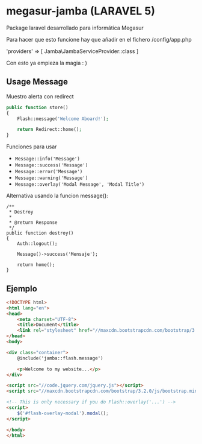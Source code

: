 # megasur-jamba (LARAVEL 5)
Package laravel desarrollado para informática Megasur


Para hacer que esto funcione hay que añadir en el fichero /config/app.php

'providers' => [
    Jamba\JambaServiceProvider::class
]

Con esto ya empieza la magia : )


## Usage Message

Muestro alerta con redirect

```php
public function store()
{
    Flash::message('Welcome Aboard!');

    return Redirect::home();
}
```

Funciones para usar

- `Message::info('Message')`
- `Message::success('Message')`
- `Message::error('Message')`
- `Message::warning('Message')`
- `Message::overlay('Modal Message', 'Modal Title')`



Alternativa usando la funcion message():

```
/**
 * Destroy
 *
 * @return Response
 */
public function destroy()
{
    Auth::logout();

    Message()->success('Mensaje');

    return home();
}
```
## Ejemplo

```html
<!DOCTYPE html>
<html lang="en">
<head>
    <meta charset="UTF-8">
    <title>Document</title>
    <link rel="stylesheet" href="//maxcdn.bootstrapcdn.com/bootstrap/3.2.0/css/bootstrap.min.css">
</head>
<body>

<div class="container">
    @include('jamba::flash.message')

    <p>Welcome to my website...</p>
</div>

<script src="//code.jquery.com/jquery.js"></script>
<script src="//maxcdn.bootstrapcdn.com/bootstrap/3.2.0/js/bootstrap.min.js"></script>

<!-- This is only necessary if you do Flash::overlay('...') -->
<script>
    $('#flash-overlay-modal').modal();
</script>

</body>
</html>
```
